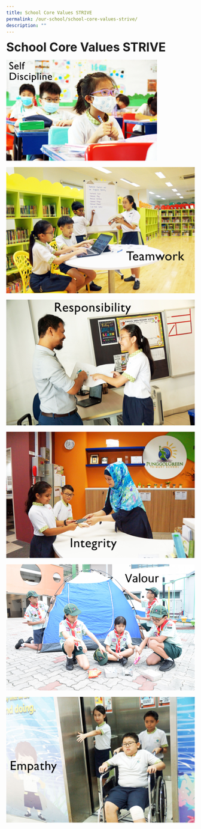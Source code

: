 ```yaml
---
title: School Core Values STRIVE
permalink: /our-school/school-core-values-strive/
description: ""
---
```

**<font size=6>School Core Values STRIVE</font>**

<img src="/images/Our%20School/School%20Core%20Values%201.jpg" style="width:80%">

![](/images/Our%20School/School%20Core%20Values%202.jpg)

![](/images/Our%20School/School%20Core%20Values%203.jpg)

![](/images/Our%20School/School%20Core%20Values%204.jpg)

![](/images/Our%20School/School%20Core%20Values%205.png)

![](/images/Our%20School/School%20Core%20Values%206.jpg)